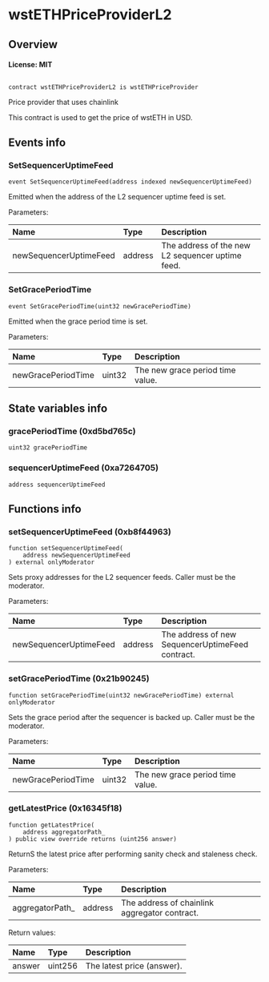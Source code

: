 # wstETHPriceProviderL2

## Overview

#### License: MIT

## 

```solidity
contract wstETHPriceProviderL2 is wstETHPriceProvider
```

Price provider that uses chainlink

This contract is used to get the price of wstETH in USD.
## Events info

### SetSequencerUptimeFeed

```solidity
event SetSequencerUptimeFeed(address indexed newSequencerUptimeFeed)
```

Emitted when the address of the L2 sequencer uptime feed is set.


Parameters:

| Name                   | Type    | Description                                      |
| :--------------------- | :------ | :----------------------------------------------- |
| newSequencerUptimeFeed | address | The address of the new L2 sequencer uptime feed. |

### SetGracePeriodTime

```solidity
event SetGracePeriodTime(uint32 newGracePeriodTime)
```

Emitted when the grace period time is set.


Parameters:

| Name               | Type   | Description                      |
| :----------------- | :----- | :------------------------------- |
| newGracePeriodTime | uint32 | The new grace period time value. |

## State variables info

### gracePeriodTime (0xd5bd765c)

```solidity
uint32 gracePeriodTime
```


### sequencerUptimeFeed (0xa7264705)

```solidity
address sequencerUptimeFeed
```


## Functions info

### setSequencerUptimeFeed (0xb8f44963)

```solidity
function setSequencerUptimeFeed(
    address newSequencerUptimeFeed
) external onlyModerator
```

Sets proxy addresses for the L2 sequencer feeds.
Caller must be the moderator.


Parameters:

| Name                   | Type    | Description                                      |
| :--------------------- | :------ | :----------------------------------------------- |
| newSequencerUptimeFeed | address | The address of new SequencerUptimeFeed contract. |

### setGracePeriodTime (0x21b90245)

```solidity
function setGracePeriodTime(uint32 newGracePeriodTime) external onlyModerator
```

Sets the grace period after the sequencer is backed up.
Caller must be the moderator.


Parameters:

| Name               | Type   | Description                      |
| :----------------- | :----- | :------------------------------- |
| newGracePeriodTime | uint32 | The new grace period time value. |

### getLatestPrice (0x16345f18)

```solidity
function getLatestPrice(
    address aggregatorPath_
) public view override returns (uint256 answer)
```

ReturnS the latest price after performing sanity check and staleness check.


Parameters:

| Name            | Type    | Description                                     |
| :-------------- | :------ | :---------------------------------------------- |
| aggregatorPath_ | address | The address of chainlink aggregator contract.   |


Return values:

| Name   | Type    | Description                |
| :----- | :------ | :------------------------- |
| answer | uint256 | The latest price (answer). |
